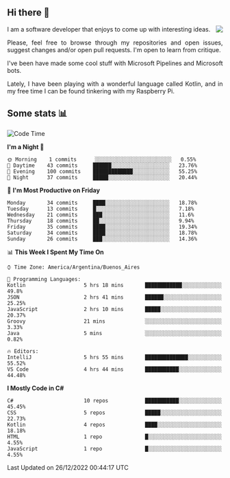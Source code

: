 ## Hi there :slightly_smiling_face:

<img src="https://github-readme-stats.vercel.app/api?username=victorgrycuk&show_icons=true&count_private=true&title_color=F7941E&icon_color=F7941E" align="right">

<p align="justify">
I am a software developer that enjoys to come up with interesting ideas.
<p/>

<p align= "justify">
Please, feel free to browse through my repositories and open issues, suggest changes and/or open pull requests. I'm open to learn from critique.
<p/>


<p align= "justify">
I've been have made some cool stuff with Microsoft Pipelines and Microsoft bots.
<p/>

<p align= "justify">
Lately, I have been playing with a wonderful language called Kotlin, and in my free time I can be found tinkering with my Raspberry Pi.
<p/>

## Some stats :bar_chart:
<!--START_SECTION:waka-->
![Code Time](http://img.shields.io/badge/Code%20Time-1%2C257%20hrs%2011%20mins-blue)

**I'm a Night 🦉** 

```text
🌞 Morning    1 commits      ░░░░░░░░░░░░░░░░░░░░░░░░░   0.55% 
🌆 Daytime    43 commits     ██████░░░░░░░░░░░░░░░░░░░   23.76% 
🌃 Evening    100 commits    █████████████░░░░░░░░░░░░   55.25% 
🌙 Night      37 commits     █████░░░░░░░░░░░░░░░░░░░░   20.44%

```
📅 **I'm Most Productive on Friday** 

```text
Monday       34 commits     ████░░░░░░░░░░░░░░░░░░░░░   18.78% 
Tuesday      13 commits     █░░░░░░░░░░░░░░░░░░░░░░░░   7.18% 
Wednesday    21 commits     ███░░░░░░░░░░░░░░░░░░░░░░   11.6% 
Thursday     18 commits     ██░░░░░░░░░░░░░░░░░░░░░░░   9.94% 
Friday       35 commits     ████░░░░░░░░░░░░░░░░░░░░░   19.34% 
Saturday     34 commits     ████░░░░░░░░░░░░░░░░░░░░░   18.78% 
Sunday       26 commits     ███░░░░░░░░░░░░░░░░░░░░░░   14.36%

```


📊 **This Week I Spent My Time On** 

```text
⌚︎ Time Zone: America/Argentina/Buenos_Aires

💬 Programming Languages: 
Kotlin                   5 hrs 18 mins       ████████████░░░░░░░░░░░░░   49.8% 
JSON                     2 hrs 41 mins       ██████░░░░░░░░░░░░░░░░░░░   25.25% 
JavaScript               2 hrs 10 mins       █████░░░░░░░░░░░░░░░░░░░░   20.37% 
Groovy                   21 mins             ░░░░░░░░░░░░░░░░░░░░░░░░░   3.33% 
Java                     5 mins              ░░░░░░░░░░░░░░░░░░░░░░░░░   0.82%

🔥 Editors: 
IntelliJ                 5 hrs 55 mins       ██████████████░░░░░░░░░░░   55.52% 
VS Code                  4 hrs 44 mins       ███████████░░░░░░░░░░░░░░   44.48%

```

**I Mostly Code in C#** 

```text
C#                       10 repos            ███████████░░░░░░░░░░░░░░   45.45% 
CSS                      5 repos             █████░░░░░░░░░░░░░░░░░░░░   22.73% 
Kotlin                   4 repos             ████░░░░░░░░░░░░░░░░░░░░░   18.18% 
HTML                     1 repo              █░░░░░░░░░░░░░░░░░░░░░░░░   4.55% 
JavaScript               1 repo              █░░░░░░░░░░░░░░░░░░░░░░░░   4.55%

```



 Last Updated on 26/12/2022 00:44:17 UTC
<!--END_SECTION:waka-->

